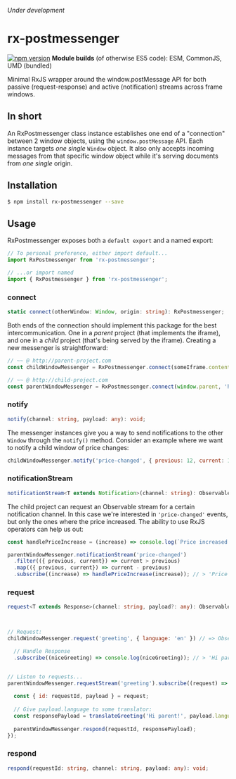 _Under development_

# rx-postmessenger

[![npm version](https://badge.fury.io/js/rx-postmessenger.svg)](https://badge.fury.io/js/rx-postmessenger)
**Module builds** (of otherwise ES5 code): ESM, CommonJS, UMD (bundled)

Minimal RxJS wrapper around the window.postMessage API for both passive (request-response) and active (notification) streams across frame windows.

## In short

An RxPostmessenger class instance establishes one end of a "connection" between 2 window objects, using the `window.postMessage` API. Each instance targets _one single_ `Window` object. It also only accepts incoming messages from that specific window object while it's serving documents from _one single_ origin.

## Installation

```bash
$ npm install rx-postmessenger --save
```

## Usage

RxPostmessenger exposes both a `default export` and a named export:

```javascript
// To personal preference, either import default...
import RxPostmessenger from 'rx-postmessenger';

// ...or import named
import { RxPostmessenger } from 'rx-postmessenger';
```

### connect
```typescript
static connect(otherWindow: Window, origin: string): RxPostmessenger;
```
Both ends of the connection should implement this package for the best intercommunication. One in a _parent_ project (that implements the iframe), and one in a _child_ project (that's being served by the iframe). Creating a new messenger is straightforward:

```javascript
// ~~ @ http://parent-project.com
const childWindowMessenger = RxPostmessenger.connect(someIframe.contentWindow, 'http://child-project.com');

// ~~ @ http://child-project.com
const parentWindowMessenger = RxPostmessenger.connect(window.parent, 'http://parent-project.com');
```


### notify
```typescript
notify(channel: string, payload: any): void;
```

The messenger instances give you a way to send notifications to the other `Window` through the `notify()` method. Consider an example where we want to notify a child window of price changes:

```javascript
childWindowMessenger.notify('price-changed', { previous: 12, current: 14 }); // Price increased
```

### notificationStream
```typescript
notificationStream<T extends Notification>(channel: string): Observable<T>;
```

The child project can request an Observable stream for a certain notification channel. In this case we're interested in `'price-changed'` events, but only the ones where the price increased. The ability to use RxJS operators can help us out:

```javascript
const handlePriceIncrease = (increase) => console.log(`Price increased with $${increase}!`);

parentWindowMessenger.notificationStream('price-changed')
  .filter(({ previous, current}) => current > previous)
  .map(({ previous, current}) => current - previous)
  .subscribe((increase) => handlePriceIncrease(increase)); // > 'Price increased with $2!'
```
###
### request

```typescript
request<T extends Response>(channel: string, payload?: any): Observable<T>;
```





```javascript


// Request:
childWindowMessenger.request('greeting', { language: 'en' }) // => Observable<Response>

  // Handle Response
  .subscribe((niceGreeting) => console.log(niceGreeting)); // > 'Hi parent!'


// Listen to requests...
parentWindowMessenger.requestStream('greeting').subscribe((request) => {
  
  const { id: requestId, payload } = request;
  
  // Give payload.language to some translator:
  const responsePayload = translateGreeting('Hi parent!', payload.language);
  
  parentWindowMessenger.respond(requestId, responsePayload);
});
```



### respond

```typescript
respond(requestId: string, channel: string, payload: any): void;
```







